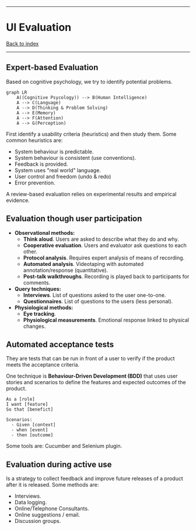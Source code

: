 
---
# UI Evaluation

[Back to index](../README.md)

---

## Expert-based Evaluation

Based on cognitive psychology, we try to identify potential problems.

```mermaid
graph LR
	A((Cognitive Psycology)) --> B(Human Intelligence)
    A --> C(Language)
    A --> D(Thinking & Problem Solving)
    A --> E(Memory)
    A --> F(Attention)
    A --> G(Perception)
```

First identify a usability criteria (heuristics) and then study them.
Some common heuristics are:
- System behaviour is predictable.
- System behaviour is consistent (use conventions).
- Feedback is provided.
- System uses "real world" language.
- User control and freedom (undo & redo)
- Error prevention.

A review-based evaluation relies on experimental results and empirical evidence.

## Evaluation though user participation

- **Observational methods:**
	- **Think aloud**. Users are asked to describe what they do and why.
	- **Cooperative evaluation**. Users and evaluator ask questions to each other.
	- **Protocol analysis**. Requires expert analysis of means of recording.
	- **Automated analysis**. Videotaping with automated annotation/response (quantitative).
	- **Post-talk walkthroughs**. Recording is played back to participants for comments.
- **Query techniques:**
	- **Interviews**. List of questions asked to the user one-to-one.
	- **Questionnaires**. List of questions to the users (less personal).
- **Physiological methods:**
	- **Eye tracking**.
	- **Physiological measurements**. Emotional response linked to physical changes.

## Automated acceptance tests

They are tests that can be run in front of a user to verify if the product meets the acceptance criteria.

One technique is **Behaviour-Driven Development (BDD)** that uses user stories and scenarios to define the features and expected outcomes of the product.

```text
As a [role]
I want [feature]
So that [benefict]

Scenarios:
  - Given [context]
  - when [event]
  - then [outcome]
```

Some tools are: Cucumber and Selenium plugin.

## Evaluation during active use

Is a strategy to collect feedback and improve future releases of a product after it is released. Some methods are:

- Interviews.
- Data logging.
- Online/Telephone Consultants.
- Online suggestions / email.
- Discussion groups.